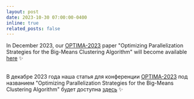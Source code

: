 ```yaml
---
layout: post
date: 2023-10-30 07:00:00-0400
inline: true
related_posts: false
---
```


In December 2023, our [OPTIMA-2023](http://agora.guru.ru/display.php?conf=OPTIMA-2023) paper "Optimizing Parallelization Strategies for the Big-Means Clustering Algorithm" will become available [here](https://link.springer.com/book/9783031487507) :sparkles:<br><br>

В декабре 2023 года наша статья для конференции [OPTIMA-2023](http://agora.guru.ru/display.php?conf=OPTIMA-2023) под названием "Optimizing Parallelization Strategies for the Big-Means Clustering Algorithm" будет доступна [здесь](https://link.springer.com/book/9783031487507) :sparkles: